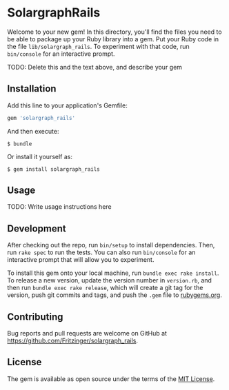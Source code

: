 # SolargraphRails

Welcome to your new gem! In this directory, you'll find the files you need to be able to package up your Ruby library into a gem. Put your Ruby code in the file `lib/solargraph_rails`. To experiment with that code, run `bin/console` for an interactive prompt.

TODO: Delete this and the text above, and describe your gem

## Installation

Add this line to your application's Gemfile:

```ruby
gem 'solargraph_rails'
```

And then execute:

    $ bundle

Or install it yourself as:

    $ gem install solargraph_rails

## Usage

TODO: Write usage instructions here

## Development

After checking out the repo, run `bin/setup` to install dependencies. Then, run `rake spec` to run the tests. You can also run `bin/console` for an interactive prompt that will allow you to experiment.

To install this gem onto your local machine, run `bundle exec rake install`. To release a new version, update the version number in `version.rb`, and then run `bundle exec rake release`, which will create a git tag for the version, push git commits and tags, and push the `.gem` file to [rubygems.org](https://rubygems.org).

## Contributing

Bug reports and pull requests are welcome on GitHub at https://github.com/Fritzinger/solargraph_rails.

## License

The gem is available as open source under the terms of the [MIT License](https://opensource.org/licenses/MIT).
